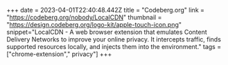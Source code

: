 +++
date = 2023-04-01T22:40:48.442Z
title = "Codeberg.org"
link = "https://codeberg.org/nobody/LocalCDN"
thumbnail = "https://design.codeberg.org/logo-kit/apple-touch-icon.png"
snippet="LocalCDN - A web browser extension that emulates Content Delivery Networks to improve your online privacy. It intercepts traffic, finds supported resources locally, and injects them into the environment."
tags = ["chrome-extension"," privacy"]
+++
